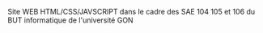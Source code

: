 Site WEB HTML/CSS/JAVSCRIPT dans le cadre des SAE 104 105 et 106 du BUT informatique de l'université GON
